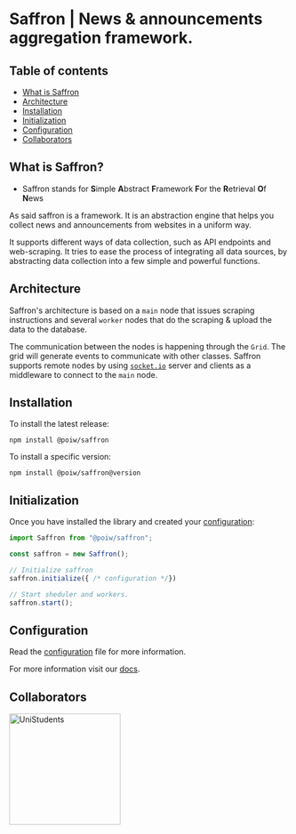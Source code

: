 # Saffron | News &amp; announcements aggregation framework.

## Table of contents
* [What is Saffron](#what-is-saffron)
* [Architecture](#architecture)
* [Installation](#installation)
* [Initialization](#initialization)
* [Configuration](#configuration)
* [Collaborators](#collaborators)


## What is Saffron?
* Saffron stands for **S**imple **A**bstract **F**ramework **F**or the **R**etrieval **O**f **N**ews

As said saffron is a framework. It is an abstraction engine that helps you collect news and
announcements from websites in a uniform way.

It supports different ways of data collection, such as API endpoints and web-scraping.
It tries to ease the process of integrating all data sources, by abstracting data collection into a few simple
and powerful functions.

## Architecture

Saffron's architecture is based on a `main` node that issues scraping instructions and several `worker` nodes
that do the scraping & upload the data to the database.

The communication between the nodes is happening through the `Grid`. The grid will generate events to communicate
with other classes. Saffron supports remote nodes by using [`socket.io`](https://socket.io) server and clients
as a middleware to connect to the `main` node.

## Installation

To install the latest release:
```shell
npm install @poiw/saffron
```
To install a specific version:
```shell
npm install @poiw/saffron@version
```

## Initialization

Once you have installed the library and created your [configuration](./docs/configuration.md):

```ts
import Saffron from "@poiw/saffron";

const saffron = new Saffron();

// Initialize saffron
saffron.initialize({ /* configuration */})

// Start sheduler and workers.
saffron.start();
```

## Configuration

Read the [configuration](./docs/configuration.md) file for more information.











For more information visit our [docs](https://saffron.poiw.org).

## Collaborators
<img src="https://unistudents.gr/wp-content/uploads/2020/09/logo2-1024x341-1.png" data-canonical-src="https://gyazo.com/eb5c5741b6a9a16c692170a41a49c858.png" width="200"  alt="UniStudents"/>
